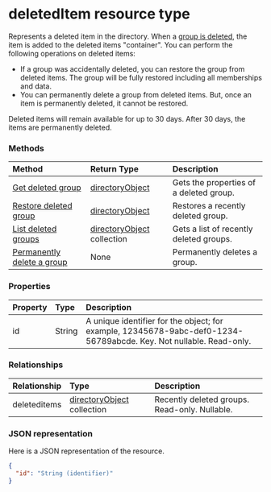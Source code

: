 # deletedItem resource type

Represents a deleted item in the directory. When a [group is deleted](../api/group_delete.md), the item is added to the deleted items "container". You can perform the following operations on deleted items:

* If a group was accidentally deleted, you can restore the group from deleted items. The group will be fully restored including all memberships and data.
* You can permanently delete a group from deleted items. But, once an item is permanently deleted, it cannot be restored.

Deleted items will remain available for up to 30 days. After 30 days, the items are permanently deleted.

### Methods

| Method         | Return Type | Description |
|:---------------|:------------|:------------|
|[Get deleted group](../api/deleteditem_get.md) | [directoryObject](directoryobject.md) | Gets the properties of a deleted group. |
|[Restore deleted group](../api/deleteditem_post_deleteditems.md) |[directoryObject](directoryobject.md)| Restores a recently deleted group. |
|[List deleted groups](../api/deleteditem_list_deleteditems.md) |[directoryObject](directoryobject.md) collection| Gets a list of recently deleted groups. |
|[Permanently delete a group](../api/deleteditem_delete.md) | None | Permanently deletes a group. |

### Properties
| Property   | Type |Description|
|:---------------|:--------|:----------|
|id|String| A unique identifier for the object; for example, 12345678-9abc-def0-1234-56789abcde. Key. Not nullable. Read-only.|

### Relationships
| Relationship | Type	|Description|
|:---------------|:--------|:----------|
|deleteditems|[directoryObject](directoryobject.md) collection| Recently deleted groups. Read-only. Nullable.|

### JSON representation

Here is a JSON representation of the resource.

<!-- {
  "blockType": "resource",
  "optionalProperties": [

  ],
  "@odata.type": "microsoft.graph.directory"
}-->

```json
{
  "id": "String (identifier)"
}
```

<!-- uuid: 8fcb5dbc-d5aa-4681-8e31-b001d5168d79
2015-10-25 14:57:30 UTC -->
<!-- {
  "type": "#page.annotation",
  "description": "directory resource",
  "keywords": "",
  "section": "documentation",
  "tocPath": ""
}-->